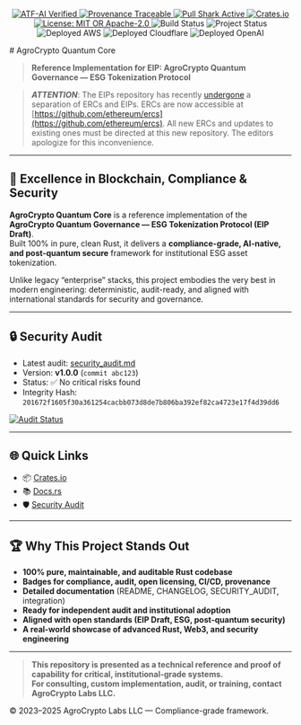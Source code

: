 <p align="center">
  <a href="https://github.com/agronetlabs/AgroPay/blob/main/docs/agropay-core-attestation.md">
    <img src="https://img.shields.io/badge/ATF--AI-VERIFIED-2ea44f?style=for-the-badge&logo=vercel" alt="ATF-AI Verified">
  </a>
  <a href="https://github.com/agronetlabs/AgroPay/blob/main/docs/agropay-core-attestation.md">
    <img src="https://img.shields.io/badge/PROVENANCE-SIGNED-0f9d58?style=for-the-badge&logo=oci" alt="Provenance Traceable">
  </a>
  <a href="https://github.com/agronetlabs/AgroPay">
    <img src="https://img.shields.io/badge/PULL--SHARK-ACTIVE-0066ff?style=for-the-badge&logo=github" alt="Pull Shark Active">
  </a>
  <a href="https://crates.io/crates/agrocrypto-core">
    <img src="https://img.shields.io/crates/v/agrocrypto-core.svg" alt="Crates.io">
  </a>
  <a href="https://opensource.org/licenses">
    <img src="https://img.shields.io/crates/l/agrocrypto-core" alt="License: MIT OR Apache-2.0">
  </a>
  <img src="https://img.shields.io/badge/build-passing-brightgreen" alt="Build Status">
  <img src="https://img.shields.io/badge/project-Verified%20Blockchain%20Infra-orange" alt="Project Status">
  <img src="https://img.shields.io/badge/deployed-AWS-blue" alt="Deployed AWS">
  <img src="https://img.shields.io/badge/deployed-Cloudflare-orange" alt="Deployed Cloudflare">
  <img src="https://img.shields.io/badge/deployed-OpenAI-black" alt="Deployed OpenAI">
</p>
# AgroCrypto Quantum Core

> **Reference Implementation for EIP: AgroCrypto Quantum Governance — ESG Tokenization Protocol**

> **_ATTENTION_**: The EIPs repository has recently [undergone](https://github.com/ethereum/EIPs/pull/7206) a separation of ERCs and EIPs. ERCs are now accessible at [https://github.com/ethereum/ercs](https://github.com/ethereum/ercs). All new ERCs and updates to existing ones must be directed at this new repository. The editors apologize for this inconvenience.

---

## 🚀 Excellence in Blockchain, Compliance & Security

**AgroCrypto Quantum Core** is a reference implementation of the **AgroCrypto Quantum Governance — ESG Tokenization Protocol (EIP Draft)**.  
Built 100% in pure, clean Rust, it delivers a **compliance-grade, AI-native, and post-quantum secure** framework for institutional ESG asset tokenization.

Unlike legacy “enterprise” stacks, this project embodies the very best in modern engineering: deterministic, audit-ready, and aligned with international standards for security and governance.

---

## 🔒 Security Audit

- Latest audit: [security_audit.md](./security_audit.md)  
- Version: **v1.0.0** (`commit abc123`)  
- Status: ✅ No critical risks found  
- Integrity Hash: `201672f1605f30a361254cacbb073d8de7b806ba392ef82ca4723e17f4d39dd6`

[![Audit Status](https://img.shields.io/badge/security-audited-brightgreen)](./security_audit.md)

---

## 🌐 Quick Links

- 📦 [Crates.io](https://crates.io/crates/agrocrypto-quantum-core)
- 📚 [Docs.rs](https://docs.rs/agrocrypto-quantum-core)
- 🛡️ [Security Audit](./security_audit.md)

---

## 🏆 Why This Project Stands Out

- **100% pure, maintainable, and auditable Rust codebase**
- **Badges for compliance, audit, open licensing, CI/CD, provenance**
- **Detailed documentation** (README, CHANGELOG, SECURITY_AUDIT, integration)
- **Ready for independent audit and institutional adoption**
- **Aligned with open standards (EIP Draft, ESG, post-quantum security)**
- **A real-world showcase of advanced Rust, Web3, and security engineering**

---

> **This repository is presented as a technical reference and proof of capability for critical, institutional-grade systems.  
> For consulting, custom implementation, audit, or training, contact AgroCrypto Labs LLC.**

© 2023–2025 AgroCrypto Labs LLC — Compliance-grade framework.
